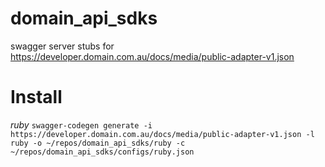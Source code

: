 # domain_api_sdks
swagger server stubs for https://developer.domain.com.au/docs/media/public-adapter-v1.json

# Install

*ruby*
`swagger-codegen generate -i https://developer.domain.com.au/docs/media/public-adapter-v1.json -l ruby -o ~/repos/domain_api_sdks/ruby -c ~/repos/domain_api_sdks/configs/ruby.json` 
